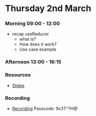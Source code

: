 # Thursday 2nd March

### Morning 09:00 - 12:00

 - recap useReducer 
    - what is? 
    - How does it work? 
    - Use case example

### Afternoon 13:00 - 16:15



### Resources

+ [Slides](https://docs.google.com/presentation/d/1VkVN9Mgn57ik2n6TiVATw9Z6HM2hY0P9fEy9U8uf_k4/edit?usp=sharing)

### Recording
+ [Recording](https://us02web.zoom.us/rec/share/ni5I7ki3Xb3jCEqnrdFHTJLO7Wt_HIZughr25D2sdEt2Q2YwJvMg3q8mJLz85m3a.bqt0N1qDL_1egXt1) 
   Passcode: 9x3T^?H@

